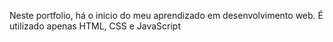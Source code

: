 Neste portfolio, há o inicio do meu aprendizado em desenvolvimento web.
É utilizado apenas HTML, CSS e JavaScript
